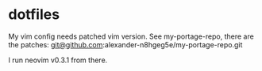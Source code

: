 # dotfiles

My vim config needs patched vim version.
See my-portage-repo, there are the patches:
git@github.com:alexander-n8hgeg5e/my-portage-repo.git

I run neovim v0.3.1 from there.
